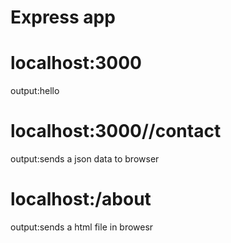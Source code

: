 # Express app<br>

# localhost:3000<br>
output:hello<br>
# localhost:3000//contact<br>
output:sends a json data to browser<br>
# localhost:/about<br>
output:sends a html file in browesr
